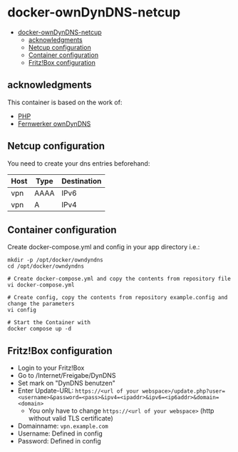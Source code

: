 # docker-ownDynDNS-netcup

- [docker-ownDynDNS-netcup](#docker-owndyndns-netcup)
  - [acknowledgments](#acknowledgments)
  - [Netcup configuration](#netcup-configuration)
  - [Container configuration](#container-configuration)
  - [Fritz!Box configuration](#fritzbox-configuration)

## acknowledgments

This container is based on the work of:
* [PHP](https://hub.docker.com/_/php)
* [Fernwerker ownDynDNS](https://github.com/fernwerker/ownDynDNS)

## Netcup configuration
You need to create your dns entries beforehand:

| Host     | Type  | Destination  |
|----------|-------|--------------|
| vpn      | AAAA  | IPv6         |
| vpn      | A     | IPv4         |

## Container configuration
Create docker-compose.yml and config in your app directory i.e.:

```
mkdir -p /opt/docker/owndyndns
cd /opt/docker/owndyndns

# Create docker-compose.yml and copy the contents from repository file
vi docker-compose.yml

# Create config, copy the contents from repository example.config and change the parameters
vi config

# Start the Container with
docker compose up -d
```

## Fritz!Box configuration
* Login to your Fritz!Box
* Go to /Internet/Freigabe/DynDNS
* Set mark on "DynDNS benutzen"
* Enter Update-URL: `https://<url of your webspace>/update.php?user=<username>&password=<pass>&ipv4=<ipaddr>&ipv6=<ip6addr>&domain=<domain>`
    * You only have to change `https://<url of your webspace>` (http without valid TLS certificate)
* Domainname: `vpn.example.com`
* Username: Defined in config 
* Password: Defined in config
